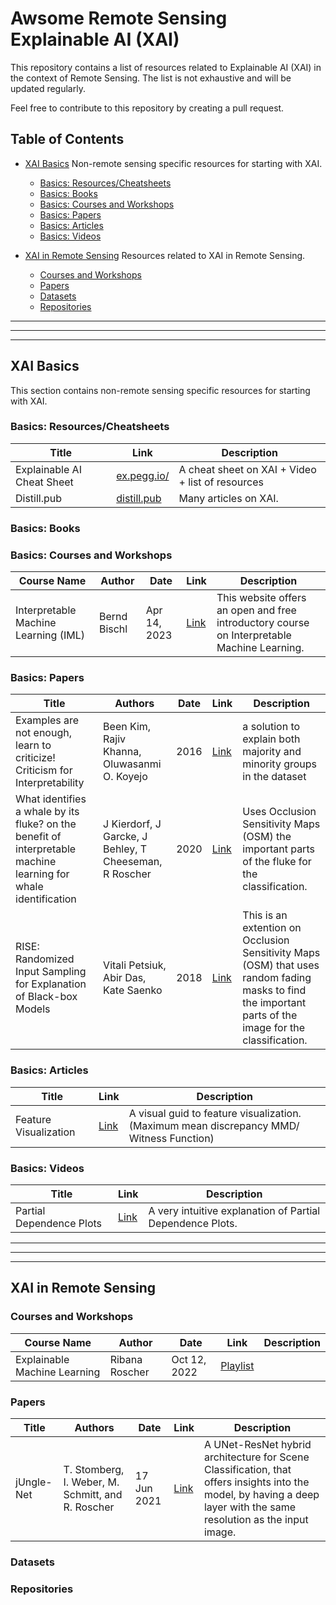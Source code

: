 # Awsome Remote Sensing Explainable AI (XAI)

This repository contains a list of resources related to Explainable AI (XAI) in the context of Remote Sensing. The list is not exhaustive and will be updated regularly.

Feel free to contribute to this repository by creating a pull request.

<!--
++++++++++++++++++++++++++++++++++++++++++++++++++++++++++++++
+++++++++++++++++++++++++++ Table ++++++++++++++++++++++++++++
++++++++++++++++++++++++++++++++++++++++++++++++++++++++++++++
-->

## Table of Contents

- [XAI Basics](#xai-basics) Non-remote sensing specific resources for starting with XAI.
    - [Basics: Resources/Cheatsheets](#basics-resourcescheatsheets)
    - [Basics: Books](#basics-books)
    - [Basics: Courses and Workshops](#basics-courses-and-workshops)
    - [Basics: Papers](#basics-papers)
    - [Basics: Articles](#basics-articles)
    - [Basics: Videos](#basics-videos)

- [XAI in Remote Sensing](#xai-in-remote-sensing) Resources related to XAI in Remote Sensing.
    - [Courses and Workshops](#courses-and-workshops)
    - [Papers](#papers)
    - [Datasets](#datasets)
    - [Repositories](#repositories)


<!--
++++++++++++++++++++++++++++++++++++++++++++++++++++++++++++++
++++++++++++++++++++++++++ Basics ++++++++++++++++++++++++++++
++++++++++++++++++++++++++++++++++++++++++++++++++++++++++++++
-->

---

---

---



## XAI Basics
This section contains non-remote sensing specific resources for starting with XAI.

### Basics: Resources/Cheatsheets

|Title|Link|Description|
|-----|----|-----------|
|Explainable AI Cheat Sheet | [ex.pegg.io/](https://ex.pegg.io/)| A cheat sheet on XAI + Video + list of resources|
|Distill.pub| [distill.pub](https://distill.pub/)| Many articles on XAI.|


### Basics: Books

### Basics: Courses and Workshops
|Course Name|Author|Date|Link|Description|
|-----------|------|----|----|-----------|
|Interpretable Machine Learning (IML) |Bernd Bischl | Apr 14, 2023 | [Link](https://slds-lmu.github.io/iml/)| This website offers an open and free introductory course on Interpretable Machine Learning.|

### Basics: Papers

|Title|Authors|Date|Link|Description|
|-----|-------|----|----|-----------|
|Examples are not enough, learn to criticize! Criticism for Interpretability|Been Kim, Rajiv Khanna, Oluwasanmi O. Koyejo|2016| [Link](https://papers.nips.cc/paper_files/paper/2016/hash/5680522b8e2bb01943234bce7bf84534-Abstract.html)| a solution to explain both majority and minority groups in the dataset |
| What identifies a whale by its fluke? on the benefit of interpretable machine learning for whale identification | J Kierdorf, J Garcke, J Behley, T Cheeseman, R Roscher | 2020 | [Link](https://www.researchgate.net/publication/343401524_WHAT_IDENTIFIES_A_WHALE_BY_ITS_FLUKE_ON_THE_BENEFIT_OF_INTERPRETABLE_MACHINE_LEARNING_FOR_WHALE_IDENTIFICATION) | Uses Occlusion Sensitivity Maps (OSM) the important parts of the fluke for the classification.|
|RISE: Randomized Input Sampling for Explanation of Black-box Models | Vitali Petsiuk, Abir Das, Kate Saenko | 2018 | [Link](https://arxiv.org/abs/1806.07421) | This is an extention on Occlusion Sensitivity Maps (OSM) that uses random fading masks to find the important parts of the image for the classification.|

### Basics: Articles

|Title|Link|Description|
|-----|----|-----------|
|Feature Visualization| [Link](https://distill.pub/2017/feature-visualization/)| A visual guid to feature visualization. (Maximum mean discrepancy MMD/ Witness Function)|


### Basics: Videos

|Title|Link|Description|
|-----|----|-----------|
|Partial Dependence Plots| [Link](https://www.youtube.com/watch?v=uQQa3wQgG_s)| A very intuitive explanation of Partial Dependence Plots.|

---

---

---


<!--
++++++++++++++++++++++++++++++++++++++++++++++++++++++++++++++
++++++++++++++++++++++ remote sensing ++++++++++++++++++++++++
++++++++++++++++++++++++++++++++++++++++++++++++++++++++++++++
-->


## XAI in Remote Sensing

### Courses and Workshops
|Course Name|Author|Date|Link|Description|
|-----------|------|----|----|-----------|
|Explainable Machine Learning|Ribana Roscher|Oct 12, 2022|[Playlist](https://www.youtube.com/watch?v=jxNhqSBFxfQ&list=PLzvRrSe1_bqgUQjKezJ63ZQ-OsiN4GVxR)||


### Papers

|Title|Authors|Date|Link|Description|
|-----|-------|----|----|-----------|
| jUngle-Net | T. Stomberg, I. Weber, M. Schmitt, and R. Roscher | 17 Jun 2021 | [Link](https://isprs-annals.copernicus.org/articles/V-3-2021/317/2021/) | A UNet-ResNet hybrid architecture for Scene Classification, that offers insights into the model, by having a deep layer with the same resolution as the input image.|




### Datasets

### Repositories

